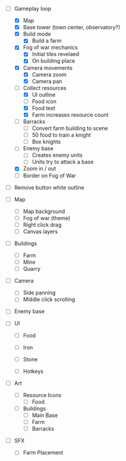 
- [ ] Gameplay loop
	- [x] Map
	- [x] Base tower (town center, observatory?)
	- [x] Build mode
		- [x] Build a farm
	- [x] Fog of war mechanics
		- [x] Initial tiles revelaed
		- [x] On building place
	- [x] Camera movements
		- [x] Camera zoom
		- [x] Camera pan
	- [ ] Collect resources
		- [x] UI outline
		- [ ] Food icon
		- [x] Food text
		- [x] Farm increases resource count
	- [ ] Barracks
		- [ ] Convert farm building to scene
		- [ ] 50 food to train a knight
		- [ ] Box knights
	- [ ] Enemy base
		- [ ] Creates enemy units
		- [ ] Units try to attack a base

	- [x] Zoom in / out
	- [ ] Border on Fog of War

- [ ] Remove button white outline 

- [ ] Map
	- [ ] Map background
	- [ ] Fog of war (theme)
	- [ ] Right click drag
	- [ ] Canvas layers

- [ ] Buildings
	- [ ] Farm
	- [ ] Mine
	- [ ] Quarry

- [ ] Camera
	- [ ] Side panning
	- [ ] Middle click scrolling

- [ ] Enemy base

- [ ] UI
	- [ ] Food
	- [ ] Iron
	- [ ] Stone
	- [ ] Hotkeys


 - [ ] Art
	 - [ ] Resource Icons
		 - [ ] Food
	 - [ ] Buildings
		 - [ ] Main Base
		 - [ ] Farm
		 - [ ] Barracks

- [ ] SFX 
	- [ ] Farm Placement